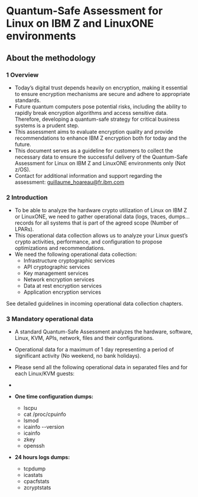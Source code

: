 # Quantum-Safe Assessment for Linux on IBM Z and LinuxONE environments
## About the methodology
### 1	Overview
* Today’s digital trust depends heavily on encryption, making it essential to ensure encryption mechanisms are secure and adhere to appropriate standards.
* Future quantum computers pose potential risks, including the ability to rapidly break encryption algorithms and access sensitive data. Therefore, developing a quantum-safe strategy for critical business systems is a prudent step.
* This assessment aims to evaluate encryption quality and provide recommendations to enhance IBM Z encryption both for today and the future.
* This document serves as a guideline for customers to collect the necessary data to ensure the successful delivery of the Quantum-Safe Assessment for Linux on IBM Z and LinuxONE environments only (Not z/OS).
* Contact for additional information and support regarding the assessment: guillaume_hoareau@fr.ibm.com

### 2	Introduction
* To be able to analyze the hardware crypto utilization of Linux on IBM Z or LinuxONE, we need to gather operational data (logs, traces, dumps…  records for all systems that is part of the agreed scope (Number of LPARs).
* This operational data collection allows us to analyze your Linux guest’s crypto activities, performance, and configuration to propose optimizations and recommendations.
* We need the following operational data collection:
  -	Infrastructure cryptographic services
  -	API cryptographic services
  -	Key management services
  -	Network encryption services
  -	Data at rest encryption services
  -	Application encryption services

See detailed guidelines in incoming operational data collection chapters.

### 3 Mandatory operational data
* A standard Quantum-Safe Assessment analyzes the hardware, software, Linux, KVM, APIs, network, files and their configurations. 
* Operational data for a maximum of 1 day representing a period of significant activity (No weekend, no bank holidays).
* Please send all the following operational data in separated files and for each Linux/KVM guests:
*
* **One time configuration dumps:**
  -	lscpu
  -	cat /proc/cpuinfo 
  -	lsmod
  -	icainfo --version
  -	icainfo
  -	zkey
  -	openssh

* **24 hours logs dumps:**
  -	tcpdump
  -	icastats
  -	cpacfstats
  -	zcryptstats 
